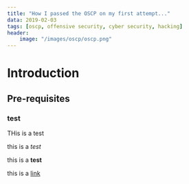 ```yaml
---
title: "How I passed the OSCP on my first attempt..."
data: 2019-02-03
tags: [oscp, offensive security, cyber security, hacking]
header:
	image: "/images/oscp/oscp.png"
---
```


# Introduction

## Pre-requisites

### test

THis is a test

this is a *test*

this is a **test**

this is a [link](https://github.com/r1ley07)